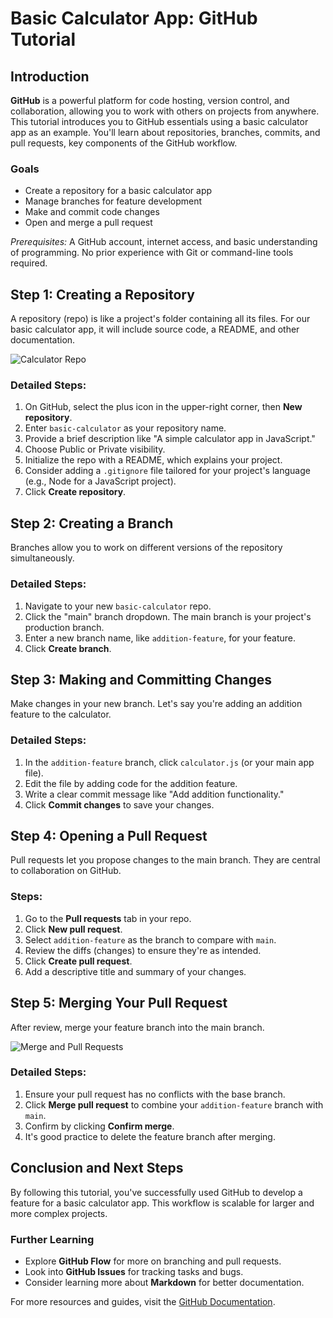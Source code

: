 # Basic Calculator App: GitHub Tutorial

## Introduction

**GitHub** is a powerful platform for code hosting, version control, and collaboration, allowing you to work with others on projects from anywhere. This tutorial introduces you to GitHub essentials using a basic calculator app as an example. You'll learn about repositories, branches, commits, and pull requests, key components of the GitHub workflow.

### Goals

- Create a repository for a basic calculator app
- Manage branches for feature development
- Make and commit code changes
- Open and merge a pull request

*Prerequisites:* A GitHub account, internet access, and basic understanding of programming. No prior experience with Git or command-line tools required.

## Step 1: Creating a Repository

A repository (repo) is like a project's folder containing all its files. For our basic calculator app, it will include source code, a README, and other documentation.

![Calculator Repo](/img/repo.png)


### Detailed Steps:

1. On GitHub, select the plus icon in the upper-right corner, then **New repository**.
2. Enter `basic-calculator` as your repository name.
3. Provide a brief description like "A simple calculator app in JavaScript."
4. Choose Public or Private visibility.
5. Initialize the repo with a README, which explains your project.
6. Consider adding a `.gitignore` file tailored for your project's language (e.g., Node for a JavaScript project).
7. Click **Create repository**.

## Step 2: Creating a Branch

Branches allow you to work on different versions of the repository simultaneously.

### Detailed Steps:

1. Navigate to your new `basic-calculator` repo.
2. Click the "main" branch dropdown. The main branch is your project's production branch.
3. Enter a new branch name, like `addition-feature`, for your feature.
4. Click **Create branch**.

## Step 3: Making and Committing Changes

Make changes in your new branch. Let's say you're adding an addition feature to the calculator.

### Detailed Steps:

1. In the `addition-feature` branch, click `calculator.js` (or your main app file).
2. Edit the file by adding code for the addition feature.
3. Write a clear commit message like "Add addition functionality."
4. Click **Commit changes** to save your changes.

## Step 4: Opening a Pull Request

Pull requests let you propose changes to the main branch. They are central to collaboration on GitHub.

### Steps:

1. Go to the **Pull requests** tab in your repo.
2. Click **New pull request**.
3. Select `addition-feature` as the branch to compare with `main`.
4. Review the diffs (changes) to ensure they're as intended.
5. Click **Create pull request**.
6. Add a descriptive title and summary of your changes.

## Step 5: Merging Your Pull Request

After review, merge your feature branch into the main branch.

![Merge and Pull Requests](/img/pull_request_vs_merge_request.png)

### Detailed Steps:

1. Ensure your pull request has no conflicts with the base branch.
2. Click **Merge pull request** to combine your `addition-feature` branch with `main`.
3. Confirm by clicking **Confirm merge**.
4. It's good practice to delete the feature branch after merging.

## Conclusion and Next Steps

By following this tutorial, you've successfully used GitHub to develop a feature for a basic calculator app. This workflow is scalable for larger and more complex projects.

### Further Learning

- Explore **GitHub Flow** for more on branching and pull requests.
- Look into **GitHub Issues** for tracking tasks and bugs.
- Consider learning more about **Markdown** for better documentation.

For more resources and guides, visit the [GitHub Documentation](https://docs.github.com/en).